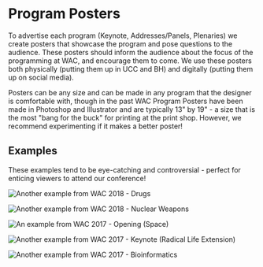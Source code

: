 # Program Posters

To advertise each program \(Keynote, Addresses/Panels, Plenaries\) we create posters that showcase the program and pose questions to the audience. These posters should inform the audience about the focus of the programming at WAC, and encourage them to come. We use these posters both physically \(putting them up in UCC and BH\) and digitally \(putting them up on social media\).

Posters can be any size and can be made in any program that the designer is comfortable with, though in the past WAC Program Posters have been made in Photoshop and Illustrator and are typically 13" by 19" - a size that is the most "bang for the buck" for printing at the print shop. However, we recommend experimenting if it makes a better poster!

## Examples

These examples tend to be eye-catching and controversial - perfect for enticing viewers to attend our conference!

![Another example from WAC 2018 - Drugs](../img/drug.png)

![Another example from WAC 2018 - Nuclear Weapons](../img/nuclear.png)

![An example from WAC 2017 - Opening (Space)](../img/opening.png)

![Another example from WAC 2017 - Keynote (Radical Life Extension)](../img/keynote.png)

![Another example from WAC 2017 - Bioinformatics](../img/bioinformatics.png)
